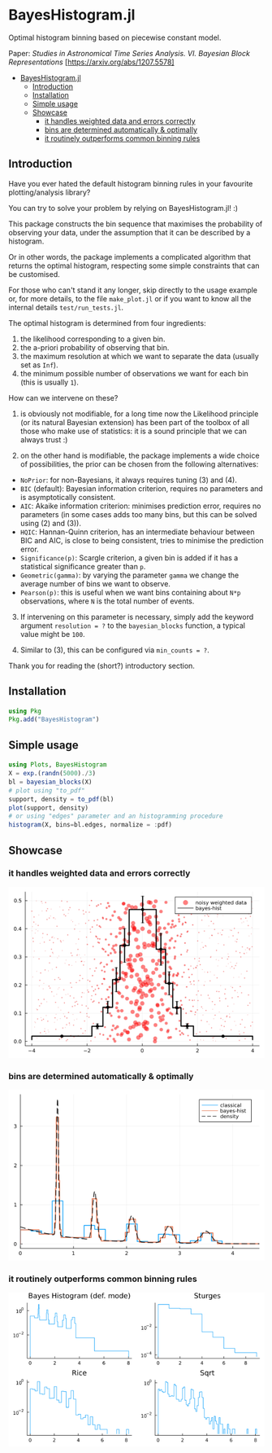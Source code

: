 # BayesHistogram.jl
Optimal histogram binning based on piecewise constant model.

Paper: _Studies in Astronomical Time Series Analysis. VI. Bayesian Block Representations_ [https://arxiv.org/abs/1207.5578]

- [BayesHistogram.jl](#bayeshistogramjl)
  - [Introduction](#introduction)
  - [Installation](#installation)
  - [Simple usage](#simple-usage)
  - [Showcase](#showcase)
    - [it handles weighted data and errors correctly](#it-handles-weighted-data-and-errors-correctly)
    - [bins are determined automatically & optimally](#bins-are-determined-automatically--optimally)
    - [it routinely outperforms common binning rules](#it-routinely-outperforms-common-binning-rules)

## Introduction
Have you ever hated the default histogram binning rules in your favourite plotting/analysis library?

You can try to solve your problem by relying on BayesHistogram.jl! :)

This package constructs the bin sequence that maximises the probability of observing your data, under the assumption that it can be described by a histogram.

Or in other words, the package implements a complicated algorithm that returns the optimal histogram, respecting some simple constraints that can be customised.

For those who can't stand it any longer, skip directly to the usage example or, for more details, to the file `make_plot.jl` or if you want to know all the internal details `test/run_tests.jl`.

The optimal histogram is determined from four ingredients:
1) the likelihood corresponding to a given bin.
2) the a-priori probability of observing that bin.
3) the maximum resolution at which we want to separate the data (usually set as `Inf`).
4) the minimum possible number of observations we want for each bin (this is usually `1`).

How can we intervene on these?

1) is obviously not modifiable, for a long time now the Likelihood principle (or its natural Bayesian extension) has been part of the toolbox of all those who make use of statistics: it is a sound principle that we can always trust :)

2) on the other hand is modifiable, the package implements a wide choice of possibilities, the prior can be chosen from the following alternatives:
- `NoPrior`: for non-Bayesians, it always requires tuning (3) and (4).
- `BIC` (default): Bayesian information criterion, requires no parameters and is asymptotically consistent.
- `AIC`: Akaike information criterion: minimises prediction error, requires no parameters (in some cases adds too many bins, but this can be solved using (2) and (3)).
- `HQIC`: Hannan-Quinn criterion, has an intermediate behaviour between BIC and AIC, is close to being consistent, tries to minimise the prediction error.
- `Significance(p)`: Scargle criterion, a given bin is added if it has a statistical significance greater than `p`.
- `Geometric(gamma)`: by varying the parameter `gamma` we change the average number of bins we want to observe.
- `Pearson(p)`: this is useful when we want bins containing about `N*p` observations, where `N` is the total number of events.

3) If intervening on this parameter is necessary, simply add the keyword argument `resolution = ?` to the `bayesian_blocks` function, a typical value might be `100`.

4) Similar to (3), this can be configured via `min_counts = ?`.

Thank you for reading the (short?) introductory section.

## Installation
```julia
using Pkg
Pkg.add("BayesHistogram")
```

## Simple usage
```julia
using Plots, BayesHistogram
X = exp.(randn(5000)./3)
bl = bayesian_blocks(X)
# plot using "to_pdf"
support, density = to_pdf(bl)
plot(support, density)
# or using "edges" parameter and an histogramming procedure
histogram(X, bins=bl.edges, normalize = :pdf)
```

## Showcase
### it handles weighted data and errors correctly
![plot2.png](plot2.png "")
### bins are determined automatically & optimally 
![plot3.png](plot3.png "")
### it routinely outperforms common binning rules
![plot.png](plot.png "")

